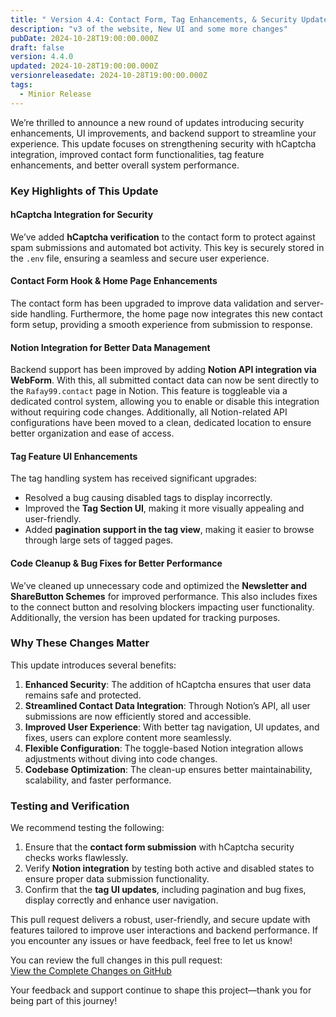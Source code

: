 ```yaml
---
title: " Version 4.4: Contact Form, Tag Enhancements, & Security Updates "
description: "v3 of the website, New UI and some more changes"
pubDate: 2024-10-28T19:00:00.000Z
draft: false
version: 4.4.0
updated: 2024-10-28T19:00:00.000Z
versionreleasedate: 2024-10-28T19:00:00.000Z
tags:
  - Minior Release
---
```


We’re thrilled to announce a new round of updates introducing security enhancements, UI improvements, and backend support to streamline your experience. This update focuses on strengthening security with hCaptcha integration, improved contact form functionalities, tag feature enhancements, and better overall system performance.

### **Key Highlights of This Update**

#### **hCaptcha Integration for Security**

We’ve added **hCaptcha verification** to the contact form to protect against spam submissions and automated bot activity. This key is securely stored in the `.env` file, ensuring a seamless and secure user experience.

#### **Contact Form Hook & Home Page Enhancements**

The contact form has been upgraded to improve data validation and server-side handling. Furthermore, the home page now integrates this new contact form setup, providing a smooth experience from submission to response.

#### **Notion Integration for Better Data Management**

Backend support has been improved by adding **Notion API integration via WebForm**. With this, all submitted contact data can now be sent directly to the `Rafay99.contact` page in Notion. This feature is toggleable via a dedicated control system, allowing you to enable or disable this integration without requiring code changes. Additionally, all Notion-related API configurations have been moved to a clean, dedicated location to ensure better organization and ease of access.

#### **Tag Feature UI Enhancements**

The tag handling system has received significant upgrades:

- Resolved a bug causing disabled tags to display incorrectly.
- Improved the **Tag Section UI**, making it more visually appealing and user-friendly.
- Added **pagination support in the tag view**, making it easier to browse through large sets of tagged pages.

#### **Code Cleanup & Bug Fixes for Better Performance**

We’ve cleaned up unnecessary code and optimized the **Newsletter and ShareButton Schemes** for improved performance. This also includes fixes to the connect button and resolving blockers impacting user functionality. Additionally, the version has been updated for tracking purposes.

### **Why These Changes Matter**

This update introduces several benefits:

1. **Enhanced Security**: The addition of hCaptcha ensures that user data remains safe and protected.
2. **Streamlined Contact Data Integration**: Through Notion’s API, all user submissions are now efficiently stored and accessible.
3. **Improved User Experience**: With better tag navigation, UI updates, and fixes, users can explore content more seamlessly.
4. **Flexible Configuration**: The toggle-based Notion integration allows adjustments without diving into code changes.
5. **Codebase Optimization**: The clean-up ensures better maintainability, scalability, and faster performance.

### **Testing and Verification**

We recommend testing the following:

1. Ensure that the **contact form submission** with hCaptcha security checks works flawlessly.
2. Verify **Notion integration** by testing both active and disabled states to ensure proper data submission functionality.
3. Confirm that the **tag UI updates**, including pagination and bug fixes, display correctly and enhance user navigation.

This pull request delivers a robust, user-friendly, and secure update with features tailored to improve user interactions and backend performance. If you encounter any issues or have feedback, feel free to let us know!

You can review the full changes in this pull request:  
[View the Complete Changes on GitHub](https://github.com/rafay99-epic/Astro-Portfolio-Blog/pull/57)

Your feedback and support continue to shape this project—thank you for being part of this journey!
